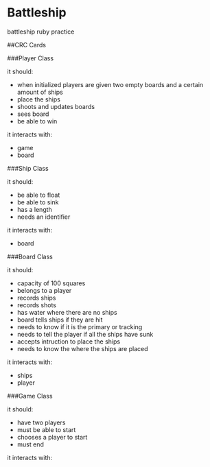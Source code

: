 Battleship
==============
battleship ruby practice

##CRC Cards


###Player Class

it should:
- when initialized players are given two empty boards and a certain amount of ships
- place the ships
- shoots and updates boards
- sees board
- be able to win


it interacts with:
- game
- board

###Ship Class

it should:
- be able to float
- be able to sink
- has a length
- needs an identifier 

it interacts with:
- board

###Board Class

it should:
- capacity of 100 squares
- belongs to a player
- records ships
- records shots
- has water where there are no ships
- board tells ships if they are hit
- needs to know if it is the primary or tracking
- needs to tell the player if all the ships have sunk
- accepts intruction to place the ships
- needs to know the where the ships are placed

it interacts with:
- ships
- player

###Game Class

it should:
- have two players
- must be able to start
- chooses a player to start
- must end

it interacts with:
